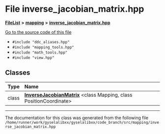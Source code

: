 

# File inverse\_jacobian\_matrix.hpp



[**FileList**](files.md) **>** [**mapping**](dir_5300298560c4bf255ab9f36681603d89.md) **>** [**inverse\_jacobian\_matrix.hpp**](inverse__jacobian__matrix_8hpp.md)

[Go to the source code of this file](inverse__jacobian__matrix_8hpp_source.md)



* `#include "ddc_aliases.hpp"`
* `#include "mapping_tools.hpp"`
* `#include "math_tools.hpp"`
* `#include "view.hpp"`















## Classes

| Type | Name |
| ---: | :--- |
| class | [**InverseJacobianMatrix**](classInverseJacobianMatrix.md) &lt;class Mapping, class PositionCoordinate&gt;<br> |



















































------------------------------
The documentation for this class was generated from the following file `/home/runner/work/gyselalibxx/gyselalibxx/code_branch/src/mapping/inverse_jacobian_matrix.hpp`

